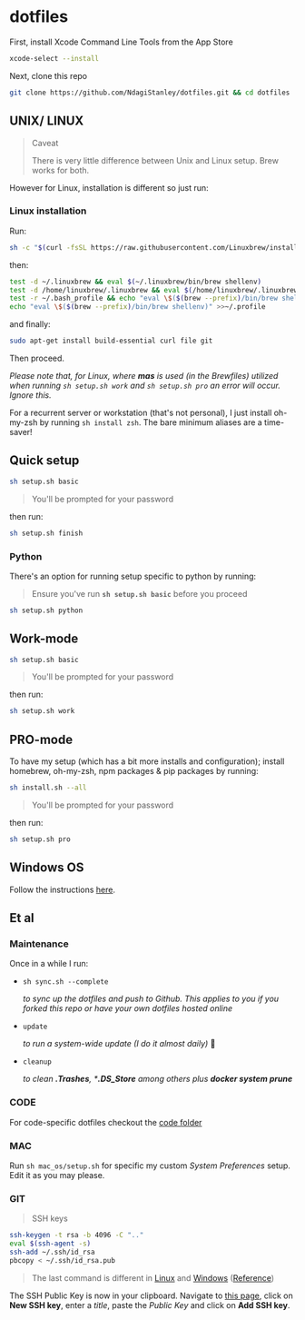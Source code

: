 # dotfiles

First, install Xcode Command Line Tools from the App Store

```bash
xcode-select --install
```

Next, clone this repo

```bash
git clone https://github.com/NdagiStanley/dotfiles.git && cd dotfiles
```

## UNIX/ LINUX

> Caveat
>
> There is very little difference between Unix and Linux setup. Brew works for both.

However for Linux, installation is different so just run:

### Linux installation

Run:

```bash
sh -c "$(curl -fsSL https://raw.githubusercontent.com/Linuxbrew/install/master/install.sh)"
```

then:

```bash
test -d ~/.linuxbrew && eval $(~/.linuxbrew/bin/brew shellenv)
test -d /home/linuxbrew/.linuxbrew && eval $(/home/linuxbrew/.linuxbrew/bin/brew shellenv)
test -r ~/.bash_profile && echo "eval \$($(brew --prefix)/bin/brew shellenv)" >>~/.bash_profile
echo "eval \$($(brew --prefix)/bin/brew shellenv)" >>~/.profile
```

and finally:

```bash
sudo apt-get install build-essential curl file git
```

Then proceed.

_Please note that, for Linux, where __mas__ is used (in the Brewfiles) utilized when running `sh setup.sh work` and `sh setup.sh pro` an error will occur. Ignore this._

For a recurrent server or workstation (that's not personal), I just install oh-my-zsh by running `sh install zsh`. The bare minimum aliases are a time-saver!

## Quick setup

```bash
sh setup.sh basic
```

> You'll be prompted for your password

then run:

```bash
sh setup.sh finish
```

### Python

There's an option for running setup specific to python by running:

> Ensure you've run __`sh setup.sh basic`__ before you proceed

```bash
sh setup.sh python
```

## Work-mode

```bash
sh setup.sh basic
```

> You'll be prompted for your password

then run:

```bash
sh setup.sh work
```

## PRO-mode

To have my setup (which has a bit more installs and configuration); install homebrew, oh-my-zsh, npm packages & pip packages by running:

```bash
sh install.sh --all
```

> You'll be prompted for your password

then run:

```bash
sh setup.sh pro
```

## Windows OS

Follow the instructions [here](/windows_os).

## Et al

### Maintenance

Once in a while I run:

- `sh sync.sh --complete`

    _to sync up the dotfiles and push to Github. This applies to you if you forked this repo or have your own dotfiles hosted online_

- `update`

    _to run a system-wide update (I do it almost daily)_ 🙂

- `cleanup`

    _to clean **.Trashes**, *__.DS_Store__ among others plus **docker system prune**_

### CODE

For code-specific dotfiles checkout the [code folder](/code)

### MAC

Run `sh mac_os/setup.sh` for specific my custom *System Preferences* setup. Edit it as you may please.

### GIT

> SSH keys

```bash
ssh-keygen -t rsa -b 4096 -C ".."
eval $(ssh-agent -s)
ssh-add ~/.ssh/id_rsa
pbcopy < ~/.ssh/id_rsa.pub
```

> The last command is different in [Linux](/linux_os#git) and [Windows](/windows_os#git) ([Reference](https://help.github.com/en/articles/adding-a-new-ssh-key-to-your-github-account))

The SSH Public Key is now in your clipboard. Navigate to [this page](https://github.com/settings/keys), click on **New SSH key**, enter a _title_, paste the _Public Key_ and click on **Add SSH key**.
